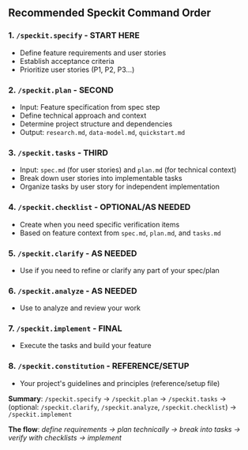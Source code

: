 ## Recommended Speckit Command Order

### 1. `/speckit.specify` - START HERE
- Define feature requirements and user stories  
- Establish acceptance criteria  
- Prioritize user stories (P1, P2, P3...)

### 2. `/speckit.plan` - SECOND
- Input: Feature specification from spec step
- Define technical approach and context  
- Determine project structure and dependencies  
- Output: `research.md`, `data-model.md`, `quickstart.md`

### 3. `/speckit.tasks` - THIRD
- Input: `spec.md` (for user stories) and `plan.md` (for technical context)  
- Break down user stories into implementable tasks  
- Organize tasks by user story for independent implementation

### 4. `/speckit.checklist` - OPTIONAL/AS NEEDED
- Create when you need specific verification items  
- Based on feature context from `spec.md`, `plan.md`, and `tasks.md`

### 5. `/speckit.clarify` - AS NEEDED
- Use if you need to refine or clarify any part of your spec/plan

### 6. `/speckit.analyze` - AS NEEDED
- Use to analyze and review your work

### 7. `/speckit.implement` - FINAL
- Execute the tasks and build your feature

### 8. `/speckit.constitution` - REFERENCE/SETUP
- Your project's guidelines and principles (reference/setup file)

**Summary**: `/speckit.specify` → `/speckit.plan` → `/speckit.tasks` → (optional: `/speckit.clarify`, `/speckit.analyze`, `/speckit.checklist`) → `/speckit.implement`

**The flow**: *define requirements → plan technically → break into tasks → verify with checklists → implement*